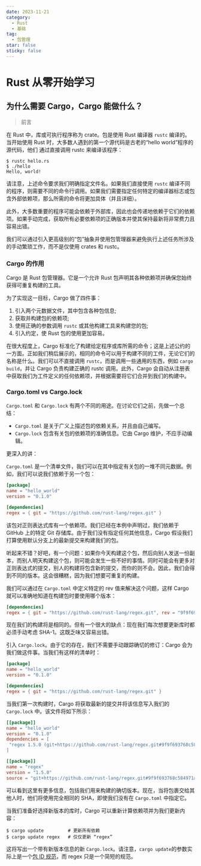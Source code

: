 ```yaml
---
date: 2023-11-21
category:
  - Rust
  - 基础
tag:
  - 包管理
star: false
sticky: false
---
```


# Rust 从零开始学习

## 为什么需要 Cargo，Cargo 能做什么？

> 前言

在 Rust 中，库或可执行程序称为 crate。包是使用 Rust 编译器 `rustc` 编译的。当开始使用 Rust 时，大多数人遇到的第一个源代码是古老的“hello world”程序的源代码，他们
通过直接调用 rustc 来编译该程序：

```shell
$ rustc hello.rs
$ ./hello
Hello, world!
```

请注意，上述命令要求我们明确指定文件名。如果我们直接使用 `rustc` 编译不同的程序，则需要不同的命令行调用。如果我们需要指定任何特定的编译器标志或包含外部依赖项，那么所需的命令将更加具体（并且详细）。

此外，大多数重要的程序可能会依赖于外部库，因此也会传递地依赖于它们的依赖项。如果手动完成，获取所有必要依赖项的正确版本并使其保持最新将非常费力且容易出错。

我们可以通过引入更高级别的“包”抽象并使用包管理器来避免执行上述任务所涉及的手动繁琐工作，而不是仅使用 crates 和 rustc。

### Cargo 的作用

Cargo 是 Rust 包管理器。它是一个允许 Rust 包声明其各种依赖项并确保您始终获得可重复构建的工具。

为了实现这一目标，Cargo 做了四件事：

1. 引入两个元数据文件，其中包含各种包信息;
2. 获取并构建包的依赖项;
3. 使用正确的参数调用 `rustc` 或其他构建工具来构建您的包;
4. 引入约定，使 Rust 包的使用更加容易。

在很大程度上，Cargo 标准化了构建给定程序或库所需的命令；这是上述公约的一方面。正如我们稍后展示的，相同的命令可以用于构建不同的工件，无论它们的名称是什么。我们可以不直接调用 `rustc`，而是调用一些通用的东西，例如 `cargo build`，并让 Cargo 负责构建正确的 rustc 调用。此外，Cargo 会自动从注册表中获取我们为工件定义的任何依赖项，并根据需要将它们合并到我们的构建中。

### Cargo.toml vs Cargo.lock

`Cargo.toml` 和 `Cargo.lock` 有两个不同的用途。在讨论它们之前，先做一个总结：

- `Cargo.toml` 是关于广义上描述包的依赖关系，并且由自己编写。
- `Cargo.lock` 包含有关包的依赖项的准确信息。它由 Cargo 维护，不应手动编辑。

更深入的讲：

`Cargo.toml` 是一个清单文件，我们可以在其中指定有关包的一堆不同元数据。例如，我们可以说我们依赖于另一个包：

```toml
[package]
name = "hello_world"
version = "0.1.0"

[dependencies]
regex = { git = "https://github.com/rust-lang/regex.git" }
```

该包对正则表达式库有一个依赖项。我们已经在本例中声明过，我们依赖于 GitHub 上的特定 Git 存储库。由于我们没有指定任何其他信息，Cargo 假设我们打算使用默认分支上的最新提交来构建我们的包。

听起来不错？好吧，有一个问题：如果你今天构建这个包，然后向别人发送一份副本，而别人明天构建这个包，则可能会发生一些不好的事情。同时可能会有更多对正则表达式的提交，别人的构建将包含新的提交，而你的则不会。因此，我们会得到不同的版本。这会很糟糕，因为我们想要可重复的构建。

我们可以通过在 `Cargo.toml` 中定义特定的 rev 值来解决这个问题，这样 Cargo 就可以准确地知道在构建包时要使用哪个版本：

```toml
[dependencies]
regex = { git = "https://github.com/rust-lang/regex.git", rev = "9f9f693" }
```

现在我们的构建将是相同的。但有一个很大的缺点：现在我们每次想要更新库时都必须手动考虑 SHA-1。这既乏味又容易出错。

引入 `Cargo.lock`。由于它的存在，我们不需要手动跟踪确切的修订：Cargo 会为我们做这件事。当我们有这样的清单时：

```toml
[package]
name = "hello_world"
version = "0.1.0"

[dependencies]
regex = { git = "https://github.com/rust-lang/regex.git" }
```

当我们第一次构建时，Cargo 将获取最新的提交并将该信息写入我们的 `Cargo.lock` 中。该文件将如下所示：

```toml
[[package]]
name = "hello_world"
version = "0.1.0"
dependencies = [
 "regex 1.5.0 (git+https://github.com/rust-lang/regex.git#9f9f693768c584971a4d53bc3c586c33ed3a6831)",
]

[[package]]
name = "regex"
version = "1.5.0"
source = "git+https://github.com/rust-lang/regex.git#9f9f693768c584971a4d53bc3c586c33ed3a6831"
```

可以看到这里有更多信息，包括我们用来构建的确切版本。现在，当将包裹交给其他人时，他们将使用完全相同的 SHA，即使我们没有在 `Cargo.toml` 中指定它。

当我们准备好选择新版本的库时，Cargo 可以重新计算依赖项并为我们更新内容：

```shell
$ cargo update         # 更新所有依赖
$ cargo update regex   # 仅仅更新 “regex”
```

这将写出一个带有新版本信息的新 `Cargo.lock`。请注意，`cargo update`的参数实际上是一个[包 ID 规范](https://doc.rust-lang.org/cargo/reference/pkgid-spec.html)，而 regex 只是一个简短的规范。
